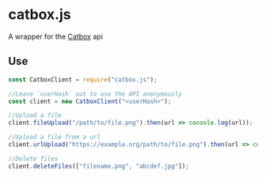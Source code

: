 # catbox.js
A wrapper for the [Catbox](https://catbox.moe/) api

## Use
```javascript
const CatboxClient = require("catbox.js");

//Leave `userHash` out to use the API anonymously
const client = new CatboxClient("<userHash>");

//Upload a file
client.fileUpload("/path/to/file.png").then(url => console.log(url));

//Upload a file from a url
client.urlUpload("https://example.org/path/to/file.png").then(url => console.log(url));

//Delete files
client.deleteFiles(["filename.png", "abcdef.jpg"]);
```
